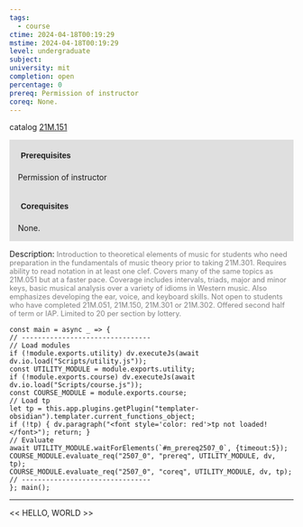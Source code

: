 ```yaml
---
tags:
  - course
ctime: 2024-04-18T00:19:29
mstime: 2024-04-18T00:19:29
level: undergraduate
subject: 
university: mit
completion: open
percentage: 0
prereq: Permission of instructor
coreq: None.
---
```


catalog [21M.151](http://student.mit.edu/catalog/m21Ma.html#21M.151)

<span style="display: block; padding: 15px; background-color: rgb(100, 100, 100, 0.2);"><font id="m_prereq2507_0" style="display: block; font-family: Arial, sans-serif; font-weight: bold; padding: 5px">Prerequisites</font><br><span id="prereq2507_0">Permission of instructor</span></span>
<span style="display: block; padding: 15px; background-color: rgb(100, 100, 100, 0.2);"><font id="m_coreq2507_0" style="display: block; font-family: Arial, sans-serif; font-weight: bold; padding: 5px">Corequisites</font><br><span id="coreq2507_0">None.</span></span>

<font style="">Description:</font>
<font style="color: grey; font-size: 0.8rem;">Introduction to theoretical elements of music for students who need preparation in the fundamentals of music theory prior to taking 21M.301. Requires ability to read notation in at least one clef. Covers many of the same topics as 21M.051 but at a faster pace. Coverage includes intervals, triads, major and minor keys, basic musical analysis over a variety of idioms in Western music. Also emphasizes developing the ear, voice, and keyboard skills. Not open to students who have completed 21M.051, 21M.150, 21M.301 or 21M.302. Offered second half of term or IAP. Limited to 20 per section by lottery.</font>

```dataviewjs
const main = async _ => {
// --------------------------------
// Load modules
if (!module.exports.utility) dv.executeJs(await dv.io.load("Scripts/utility.js"));
const UTILITY_MODULE = module.exports.utility;
if (!module.exports.course) dv.executeJs(await dv.io.load("Scripts/course.js"));
const COURSE_MODULE = module.exports.course;
// Load tp
let tp = this.app.plugins.getPlugin("templater-obsidian").templater.current_functions_object;
if (!tp) { dv.paragraph("<font style='color: red'>tp not loaded!</font>"); return; }
// Evaluate
await UTILITY_MODULE.waitForElements(`#m_prereq2507_0`, {timeout:5});
COURSE_MODULE.evaluate_req("2507_0", "prereq", UTILITY_MODULE, dv, tp);
COURSE_MODULE.evaluate_req("2507_0", "coreq", UTILITY_MODULE, dv, tp);
// --------------------------------
}; main();
```

---

<< HELLO, WORLD >>
